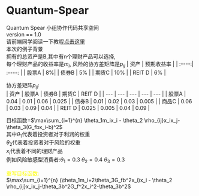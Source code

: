 # Quantum-Spear
Quantum Spear 小组协作代码共享空间  
version == 1.0  
请前端同学阅读一下教程[点击这里](https://github.com/YangD5014/Quantum-Spear/blob/main/tutorial_yang.ipynb)  
本次的例子背景  
拥有的总资产是B,其中有n个理财产品可以选择,  
每个理财产品的收益率是$m_i$, 风险的协方差矩阵是$p_{ij}$
| 资产 | 预期收益率 | 
| :----:| :----: | 
| 股票A | 8%| 
| 债券B | 5% | 
| 期货C | 10% | 
| REIT D | 6% |  

协方差矩阵$p_{ij}$:  
| 资产 | 股票A | 债券B | 期货C | REIT D |
| --- | --- | --- | --- | --- |
| 股票A | 0.04 | 0.01 | 0.06 | 0.025 |
| 债券B | 0.01 | 0.02 | 0.03 | 0.005 |
| 商品C | 0.06 | 0.03 | 0.09 | 0.04 |
| REIT D | 0.025 | 0.005 | 0.04 | 0.09 |  

目标函数=$\max\sum_{i=1}^{n} \theta_1m_ix_i - \theta_2 \rho_{ij}x_ix_j-\theta_3(G_fbx_i-b)^2$  
其中$\theta_1$代表着投资者对于利润的权重  
$\theta_2$代表着投资者对于风险的权重  
$x_i$代表着不同的理财产品  
例如风险敏感型消费者:$\theta_1 = 0.3$ $\theta_2 =0.4$  $\theta_3 = 0.3$  

<font color=yellow>重写目标函数: </font>  
  $\max\sum_{i=1}^{n} (\theta_1m_i+2\theta_3G_fb^2x_i)x_i - \theta_2 \rho_{ij}x_ix_j-\theta_3b^2G_f^2x_i^2-\theta_3b^2$ 
